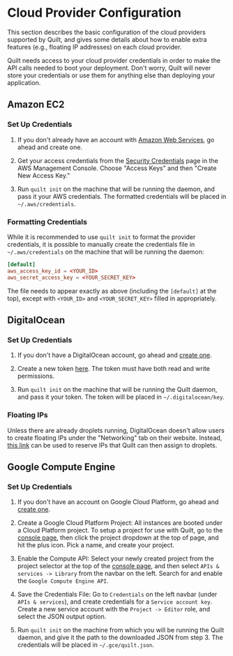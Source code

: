 # Cloud Provider Configuration

This section describes the basic configuration of the cloud providers supported
by Quilt, and gives some details about how to enable extra features (e.g.,
floating IP addresses) on each cloud provider.

Quilt needs access to your cloud provider credentials in order to make the API
calls needed to boot your deployment. Don't worry, Quilt will never store
your credentials or use them for anything else than deploying your application.

## Amazon EC2

### Set Up Credentials
1. If you don't already have an account with
   [Amazon Web Services](https://aws.amazon.com/ec2/), go ahead and create one.

2. Get your access credentials from the [Security Credentials](https://console.aws.amazon.com/iam/home?#security_credential)
   page in the AWS Management Console. Choose "Access Keys" and then
   "Create New Access Key."

3. Run `quilt init` on the machine that will be running the daemon, and pass
  it your AWS credentials. The formatted credentials will be placed in
  `~/.aws/credentials`.

### Formatting Credentials
While it is recommended to use `quilt init` to format the provider credentials,
it is possible to manually create the credentials file in `~/.aws/credentials`
on the machine that will be running the daemon:

```conf
[default]
aws_access_key_id = <YOUR_ID>
aws_secret_access_key = <YOUR_SECRET_KEY>
```

The file needs to appear exactly as above (including the `[default]` at the
top), except with `<YOUR_ID>` and `<YOUR_SECRET_KEY>` filled in appropriately.

## DigitalOcean

### Set Up Credentials
1. If you don't have a DigitalOcean account, go ahead and
   [create one](https://www.digitalocean.com/).

2. Create a new token [here](https://cloud.digitalocean.com/settings/api/tokens).
   The token must have both read and write permissions.

3. Run `quilt init` on the machine that will be running the Quilt daemon, and
   pass it your token. The token will be placed in `~/.digitalocean/key`.

### Floating IPs
Unless there are already droplets running, DigitalOcean doesn't allow users to
create floating IPs under the "Networking" tab on their website. Instead, [this
link](https://cloud.digitalocean.com/networking/floating_ips/datacenter) can be
used to reserve IPs that Quilt can then assign to droplets.

## Google Compute Engine

### Set Up Credentials
1. If you don't have an account on Google Cloud Platform, go ahead and
   [create one](https://cloud.google.com/compute/).

2. Create a Google Cloud Platform Project: All instances are booted under a
   Cloud Platform project. To setup a project for use with Quilt, go to the
   [console page](http://console.cloud.google.com), then click the project
   dropdown at the top of page, and hit the plus icon. Pick a name, and create
   your project.

3. Enable the Compute API: Select your newly created project from the project
   selector at the top of the [console page](http://console.cloud.google.com),
   and then select `APIs & services -> Library` from the navbar on the left. Search
   for and enable the `Google Compute Engine API`.

4. Save the Credentials File: Go to `Credentials` on the left navbar (under `APIs
   & services`), and create credentials for a `Service account key`. Create a new
   service account with the `Project -> Editor` role, and select the JSON output
   option.

5. Run `quilt init` on the machine from which you will be running the Quilt
  daemon, and give it the path to the downloaded JSON from step 3.
  The credentials will be placed in `~/.gce/quilt.json`.

